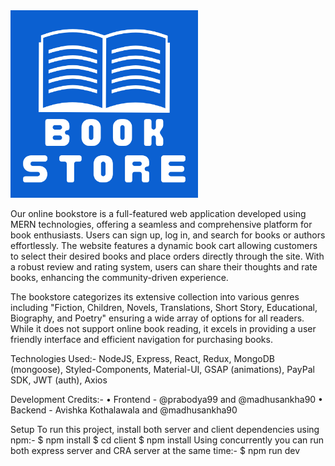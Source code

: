 <img src="client/public/icons/open-book.png" alt="bookstore icon" width="300"> 


Our online bookstore is a full-featured web application developed using MERN technologies, offering 
a seamless and comprehensive platform for book enthusiasts. Users can sign up, log in, and search 
for books or authors effortlessly. The website features a dynamic book cart allowing customers to 
select their desired books and place orders directly through the site. With a robust review and rating 
system, users can share their thoughts and rate books, enhancing the community-driven experience.

The bookstore categorizes its extensive collection into various genres including "Fiction, Children, 
Novels, Translations, Short Story, Educational, Biography, and Poetry" ensuring a wide array of 
options for all readers. While it does not support online book reading, it excels in providing a user friendly interface and efficient navigation for purchasing books.

Technologies Used:- NodeJS, Express, React, Redux, MongoDB (mongoose), Styled-Components, 
Material-UI, GSAP (animations), PayPal SDK, JWT (auth), Axios

Development Credits:-
• Frontend - @prabodya99 and @madhusankha90
• Backend - Avishka Kothalawala and @madhusankha90

Setup
To run this project, install both server and client dependencies using npm:-
$ npm install
$ cd client
$ npm install
Using concurrently you can run both express server and CRA server at the same time:-
$ npm run dev
